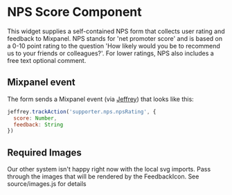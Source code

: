 # NPS Score Component

This widget supplies a self-contained NPS form that collects user rating and
feedback to Mixpanel. NPS stands for 'net promoter score' and is based on a
0-10 point rating to the question 'How likely would you be to recommend us to
your friends or colleagues?'. For lower ratings, NPS also includes a free text
optional comment.

## Mixpanel event

The form sends a Mixpanel event
(via [Jeffrey](https://github.com/everydayhero/jeffrey)) that looks like this:

```js
jeffrey.trackAction('supporter.nps.npsRating', {
  score: Number,
  feedback: String
})
```

## Required Images

Our other system isn't happy right now with the local svg imports. Pass through
the images that will be rendered by the FeedbackIcon. See source/images.js for details

